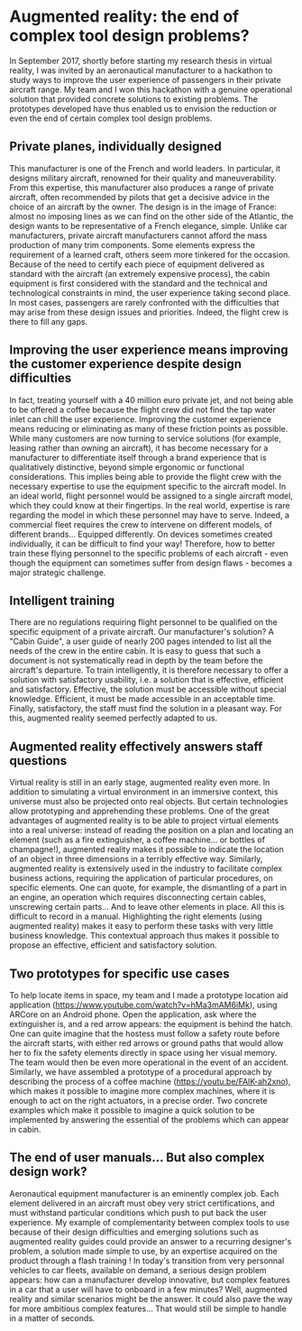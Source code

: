 # Augmented reality: the end of complex tool design problems?

In September 2017, shortly before starting my research thesis in virtual reality, I was invited by an aeronautical manufacturer to a hackathon to study ways to improve the user experience of passengers in their private aircraft range. My team and I won this hackathon with a genuine operational solution that provided concrete solutions to existing problems. The prototypes developed have thus enabled us to envision the reduction or even the end of certain complex tool design problems.

## Private planes, individually designed

This manufacturer is one of the French and world leaders. In particular, it designs military aircraft, renowned for their quality and maneuverability. From this expertise, this manufacturer also produces a range of private aircraft, often recommended by pilots that get a decisive advice in the choice of an aircraft by the owner. The design is in the image of France: almost no imposing lines as we can find on the other side of the Atlantic, the design wants to be representative of a French elegance, simple. Unlike car manufacturers, private aircraft manufacturers cannot afford the mass production of many trim components. Some elements express the requirement of a learned craft, others seem more tinkered for the occasion. Because of the need to certify each piece of equipment delivered as standard with the aircraft (an extremely expensive process), the cabin equipment is first considered with the standard and the technical and technological constraints in mind, the user experience taking second place. In most cases, passengers are rarely confronted with the difficulties that may arise from these design issues and priorities. Indeed, the flight crew is there to fill any gaps.

## Improving the user experience means improving the customer experience despite design difficulties

In fact, treating yourself with a 40 million euro private jet, and not being able to be offered a coffee because the flight crew did not find the tap water inlet can chill the user experience. Improving the customer experience means reducing or eliminating as many of these friction points as possible. While many customers are now turning to service solutions (for example, leasing rather than owning an aircraft), it has become necessary for a manufacturer to differentiate itself through a brand experience that is qualitatively distinctive, beyond simple ergonomic or functional considerations. This implies being able to provide the flight crew with the necessary expertise to use the equipment specific to the aircraft model. In an ideal world, flight personnel would be assigned to a single aircraft model, which they could know at their fingertips. In the real world, expertise is rare regarding the model in which these personnel may have to serve. Indeed, a commercial fleet requires the crew to intervene on different models, of different brands... Equipped differently. On devices sometimes created individually, it can be difficult to find your way! Therefore, how to better train these flying personnel to the specific problems of each aircraft - even though the equipment can sometimes suffer from design flaws - becomes a major strategic challenge.

## Intelligent training

There are no regulations requiring flight personnel to be qualified on the specific equipment of a private aircraft. Our manufacturer's solution? A "Cabin Guide", a user guide of nearly 200 pages intended to list all the needs of the crew in the entire cabin. It is easy to guess that such a document is not systematically read in depth by the team before the aircraft's departure. To train intelligently, it is therefore necessary to offer a solution with satisfactory usability, i.e. a solution that is effective, efficient and satisfactory. Effective, the solution must be accessible without special knowledge. Efficient, it must be made accessible in an acceptable time. Finally, satisfactory, the staff must find the solution in a pleasant way. For this, augmented reality seemed perfectly adapted to us.

## Augmented reality effectively answers staff questions

Virtual reality is still in an early stage, augmented reality even more. In addition to simulating a virtual environment in an immersive context, this universe must also be projected onto real objects. But certain technologies allow prototyping and apprehending these problems. One of the great advantages of augmented reality is to be able to project virtual elements into a real universe: instead of reading the position on a plan and locating an element (such as a fire extinguisher, a coffee machine... or bottles of champagne!), augmented reality makes it possible to indicate the location of an object in three dimensions in a terribly effective way. Similarly, augmented reality is extensively used in the industry to facilitate complex business actions, requiring the application of particular procedures, on specific elements. One can quote, for example, the dismantling of a part in an engine, an operation which requires disconnecting certain cables, unscrewing certain parts... And to leave other elements in place. All this is difficult to record in a manual. Highlighting the right elements (using augmented reality) makes it easy to perform these tasks with very little business knowledge. This contextual approach thus makes it possible to propose an effective, efficient and satisfactory solution.

## Two prototypes for specific use cases

To help locate items in space, my team and I made a prototype location aid application (https://www.youtube.com/watch?v=hMa3mAM6iMk), using ARCore on an Android phone. Open the application, ask where the extinguisher is, and a red arrow appears: the equipment is behind the hatch. One can quite imagine that the hostess must follow a safety route before the aircraft starts, with either red arrows or ground paths that would allow her to fix the safety elements directly in space using her visual memory. The team would then be even more operational in the event of an accident. Similarly, we have assembled a prototype of a procedural approach by describing the process of a coffee machine (https://youtu.be/FAlK-ah2xno), which makes it possible to imagine more complex machines, where it is enough to act on the right actuators, in a precise order. Two concrete examples which make it possible to imagine a quick solution to be implemented by answering the essential of the problems which can appear in cabin.

## The end of user manuals... But also complex design work?

Aeronautical equipment manufacturer is an eminently complex job. Each element delivered in an aircraft must obey very strict certifications, and must withstand particular conditions which push to put back the user experience. My example of complementarity between complex tools to use because of their design difficulties and emerging solutions such as augmented reality guides could provide an answer to a recurring designer's problem, a solution made simple to use, by an expertise acquired on the product through a flash training ! In today's transition from very personnal vehicles to car fleets, available on demand, a serious design problem appears: how can a manufacturer develop innovative, but complex features in a car that a user will have to onboard in a few minutes? Well, augmented reality and similar scenarios might be the answer. It could also pave the way for more ambitious complex features... That would still be simple to handle in a matter of seconds.
